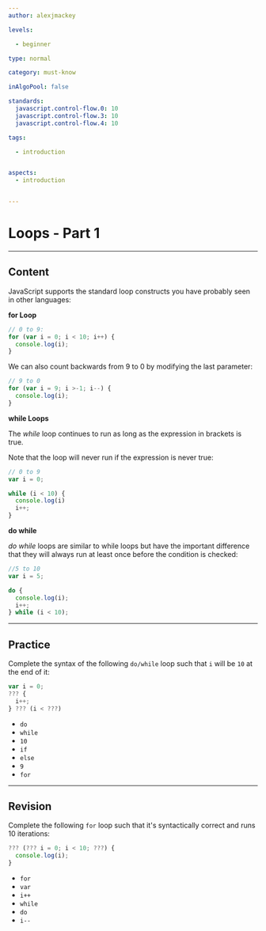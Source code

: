 ```yaml
---
author: alexjmackey

levels:

  - beginner

type: normal

category: must-know

inAlgoPool: false

standards:
  javascript.control-flow.0: 10
  javascript.control-flow.3: 10
  javascript.control-flow.4: 10

tags:

  - introduction


aspects:
  - introduction


---
```


# Loops - Part 1

---
## Content

JavaScript supports the standard loop constructs you have probably seen in other languages:

**for Loop**

```javascript
// 0 to 9:
for (var i = 0; i < 10; i++) {
  console.log(i);
}
```

We can also count backwards from 9 to 0 by modifying the last parameter:

```javascript
// 9 to 0
for (var i = 9; i >-1; i--) {
  console.log(i);
}
```

**while Loops**

The *while* loop continues to run as long as the expression in brackets is true.

Note that the loop will never run if the expression is never true:

```javascript
// 0 to 9
var i = 0;

while (i < 10) {
  console.log(i)
  i++;
}
```

**do while**

*do while* loops are similar to while loops but have the important difference that they will always run at least once before the condition is checked:

```javascript
//5 to 10
var i = 5;

do {
  console.log(i);
  i++;
} while (i < 10);
```

---
## Practice

Complete the syntax of the following `do/while` loop such that `i` will be `10` at the end of it:

```javascript
var i = 0;
??? {
  i++;
} ??? (i < ???)
```

* `do`
* `while`
* `10`
* `if`
* `else`
* `9`
* `for`

---
## Revision

Complete the following `for` loop such that it's syntactically correct and runs 10 iterations:

```javascript
??? (??? i = 0; i < 10; ???) {
  console.log(i);
}
```

* `for`
* `var`
* `i++`
* `while`
* `do`
* `i--`
 
